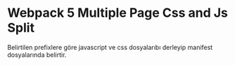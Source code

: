 # Webpack 5 Multiple Page Css and Js Split

Belirtilen prefixlere göre javascript ve css dosyalarıbı derleyip manifest dosyalarında belirtir.
